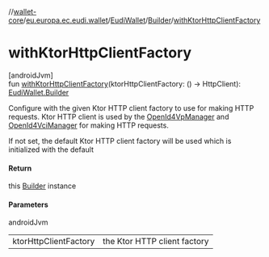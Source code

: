 //[wallet-core](../../../../index.md)/[eu.europa.ec.eudi.wallet](../../index.md)/[EudiWallet](../index.md)/[Builder](index.md)/[withKtorHttpClientFactory](with-ktor-http-client-factory.md)

# withKtorHttpClientFactory

[androidJvm]\
fun [withKtorHttpClientFactory](with-ktor-http-client-factory.md)(ktorHttpClientFactory: () -&gt; HttpClient): [EudiWallet.Builder](index.md)

Configure with the given Ktor HTTP client factory to use for making HTTP requests. Ktor HTTP client is used by the [OpenId4VpManager](../../../eu.europa.ec.eudi.wallet.transfer.openId4vp/-open-id4-vp-manager/index.md) and [OpenId4VciManager](../../../eu.europa.ec.eudi.wallet.issue.openid4vci/-open-id4-vci-manager/index.md) for making HTTP requests.

If not set, the default Ktor HTTP client factory will be used which is initialized with the default

#### Return

this [Builder](index.md) instance

#### Parameters

androidJvm

| | |
|---|---|
| ktorHttpClientFactory | the Ktor HTTP client factory |
